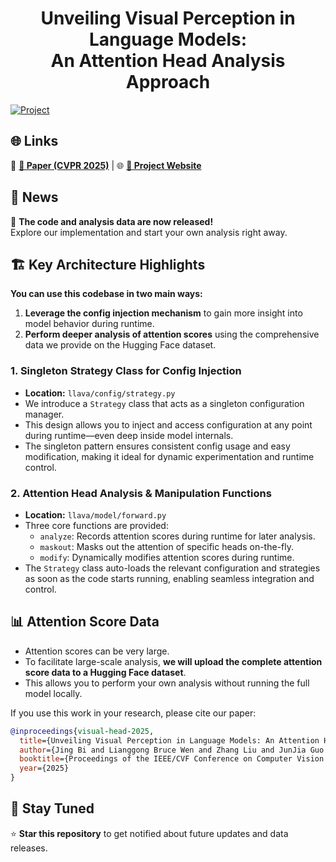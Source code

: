 <div align="center">

# Unveiling Visual Perception in Language Models:<br>An Attention Head Analysis Approach

</div>

[![Project](https://img.shields.io/badge/Status-Released-brightgreen?style=for-the-badge)](https://page-visual-head.jing.vision/)




## 🌐 Links

🔗 **[📄 Paper (CVPR 2025)](https://arxiv.org/abs/2412.18108)** | 🌐 **[🎨 Project Website](https://page-visual-head.jing.vision/)**



## 🚀 News

🎉 **The code and analysis data are now released!**  
Explore our implementation and start your own analysis right away.



## 🏗️ Key Architecture Highlights

**You can use this codebase in two main ways:**
1. **Leverage the config injection mechanism** to gain more insight into model behavior during runtime.
2. **Perform deeper analysis of attention scores** using the comprehensive data we provide on the Hugging Face dataset.


### 1. Singleton Strategy Class for Config Injection

- **Location:** `llava/config/strategy.py`
- We introduce a `Strategy` class that acts as a singleton configuration manager.
- This design allows you to inject and access configuration at any point during runtime—even deep inside model internals.
- The singleton pattern ensures consistent config usage and easy modification, making it ideal for dynamic experimentation and runtime control.

### 2. Attention Head Analysis & Manipulation Functions

- **Location:** `llava/model/forward.py`
- Three core functions are provided:
  - `analyze`: Records attention scores during runtime for later analysis.
  - `maskout`: Masks out the attention of specific heads on-the-fly.
  - `modify`: Dynamically modifies attention scores during runtime.
- The `Strategy` class auto-loads the relevant configuration and strategies as soon as the code starts running, enabling seamless integration and control.


## 📊 Attention Score Data

- Attention scores can be very large.
- To facilitate large-scale analysis, **we will upload the complete attention score data to a Hugging Face dataset**.
- This allows you to perform your own analysis without running the full model locally.



If you use this work in your research, please cite our paper:

```bibtex
@inproceedings{visual-head-2025,
  title={Unveiling Visual Perception in Language Models: An Attention Head Analysis Approach},
  author={Jing Bi and Lianggong Bruce Wen and Zhang Liu and JunJia Guo and Yunlong Tang and Chenliang Xu},
  booktitle={Proceedings of the IEEE/CVF Conference on Computer Vision and Pattern Recognition (CVPR)},
  year={2025}
}
```


## 📢 Stay Tuned

⭐ **Star this repository** to get notified about future updates and data releases.